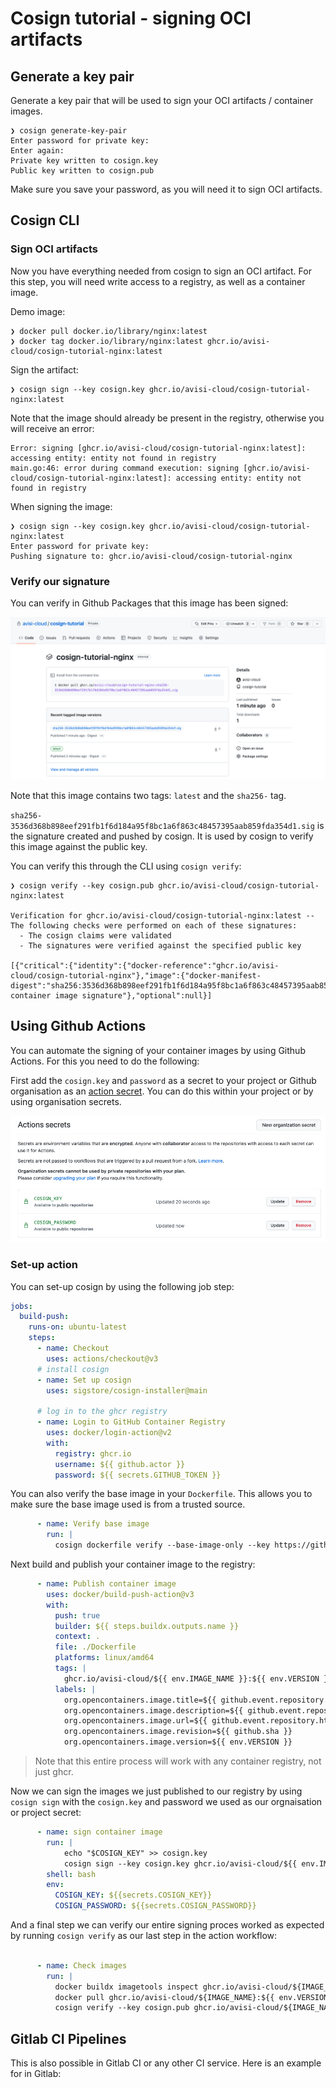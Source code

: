 # Cosign tutorial - signing OCI artifacts


## Generate a key pair

Generate a key pair that will be used to sign your OCI artifacts / container images.

```shell
❯ cosign generate-key-pair
Enter password for private key:
Enter again:
Private key written to cosign.key
Public key written to cosign.pub
```

Make sure you save your password, as you will need it to sign OCI artifacts.

## Cosign CLI

### Sign OCI artifacts

Now you have everything needed from cosign to sign an OCI artifact.
For this step, you will need write access to a registry, as well as a container image.

Demo image:
```shell
❯ docker pull docker.io/library/nginx:latest
❯ docker tag docker.io/library/nginx:latest ghcr.io/avisi-cloud/cosign-tutorial-nginx:latest
```

Sign the artifact:

```shell
❯ cosign sign --key cosign.key ghcr.io/avisi-cloud/cosign-tutorial-nginx:latest
```

Note that the image should already be present in the registry, otherwise you will receive an error:

```shell
Error: signing [ghcr.io/avisi-cloud/cosign-tutorial-nginx:latest]: accessing entity: entity not found in registry
main.go:46: error during command execution: signing [ghcr.io/avisi-cloud/cosign-tutorial-nginx:latest]: accessing entity: entity not found in registry
```

When signing the image:
```shell
❯ cosign sign --key cosign.key ghcr.io/avisi-cloud/cosign-tutorial-nginx:latest
Enter password for private key: 
Pushing signature to: ghcr.io/avisi-cloud/cosign-tutorial-nginx
```

### Verify our signature

You can verify in Github Packages that this image has been signed:

![github packages for cosign-tutorial-nginx image](/img/cosign-tutorial-nginx-signed.png)

Note that this image contains two tags: `latest` and the `sha256-` tag. 

`sha256-3536d368b898eef291fb1f6d184a95f8bc1a6f863c48457395aab859fda354d1.sig` is the signature created and pushed by cosign. It is used by cosign to verify this image against the public key.

You can verify this through the CLI using `cosign verify`:

```shell
❯ cosign verify --key cosign.pub ghcr.io/avisi-cloud/cosign-tutorial-nginx:latest

Verification for ghcr.io/avisi-cloud/cosign-tutorial-nginx:latest --
The following checks were performed on each of these signatures:
  - The cosign claims were validated
  - The signatures were verified against the specified public key

[{"critical":{"identity":{"docker-reference":"ghcr.io/avisi-cloud/cosign-tutorial-nginx"},"image":{"docker-manifest-digest":"sha256:3536d368b898eef291fb1f6d184a95f8bc1a6f863c48457395aab859fda354d1"},"type":"cosign container image signature"},"optional":null}]
```

## Using Github Actions

You can automate the signing of your container images by using Github Actions. For this you need to do the following:

First add the `cosign.key` and `password` as a secret to your project or Github organisation as an [action secret](https://docs.github.com/en/actions/security-guides/encrypted-secrets).
You can do this within your project or by using organisation secrets.

![cosign organisation secrets example](/img/cosign-organisation-secrets.png)

### Set-up action


You can set-up cosign by using the following job step:

```yaml
jobs:
  build-push:
    runs-on: ubuntu-latest
    steps:
      - name: Checkout
        uses: actions/checkout@v3
      # install cosign
      - name: Set up cosign
        uses: sigstore/cosign-installer@main

      # log in to the ghcr registry
      - name: Login to GitHub Container Registry
        uses: docker/login-action@v2
        with:
          registry: ghcr.io
          username: ${{ github.actor }}
          password: ${{ secrets.GITHUB_TOKEN }}
```

You can also verify the base image in your `Dockerfile`. This allows you to make sure the base image used is from a trusted source.

```yaml
      - name: Verify base image
        run: |          
          cosign dockerfile verify --base-image-only --key https://github.com/GoogleContainerTools/distroless Dockerfile
```

Next build and publish your container image to the registry:
```yaml
      - name: Publish container image
        uses: docker/build-push-action@v3
        with:
          push: true
          builder: ${{ steps.buildx.outputs.name }}
          context: .
          file: ./Dockerfile
          platforms: linux/amd64
          tags: |
            ghcr.io/avisi-cloud/${{ env.IMAGE_NAME }}:${{ env.VERSION }}
          labels: |
            org.opencontainers.image.title=${{ github.event.repository.name }}
            org.opencontainers.image.description=${{ github.event.repository.description }}
            org.opencontainers.image.url=${{ github.event.repository.html_url }}
            org.opencontainers.image.revision=${{ github.sha }}
            org.opencontainers.image.version=${{ env.VERSION }}
```

> Note that this entire process will work with any container registry, not just ghcr.

Now we can sign the images we just published to our registry by using `cosign sign` with the `cosign.key` and password we used as our orgnaisation or project secret:

```yaml
      - name: sign container image
        run: |
            echo "$COSIGN_KEY" >> cosign.key
            cosign sign --key cosign.key ghcr.io/avisi-cloud/${{ env.IMAGE_NAME }}:${{ env.VERSION }}
        shell: bash
        env:
          COSIGN_KEY: ${{secrets.COSIGN_KEY}}
          COSIGN_PASSWORD: ${{secrets.COSIGN_PASSWORD}}
```

And a final step we can verify our entire signing proces worked as expected by running `cosign verify` as our last step in the action workflow:

```yaml

      - name: Check images
        run: |
          docker buildx imagetools inspect ghcr.io/avisi-cloud/${IMAGE_NAME}:${{ env.VERSION }}
          docker pull ghcr.io/avisi-cloud/${IMAGE_NAME}:${{ env.VERSION }}
          cosign verify --key cosign.pub ghcr.io/avisi-cloud/${IMAGE_NAME}:${{ env.VERSION }} 
```

## Gitlab CI Pipelines

This is also possible in Gitlab CI or any other CI service. Here is an example for in Gitlab:
